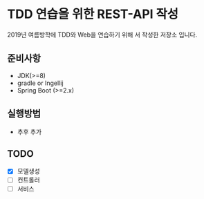# TDD 연습을 위한 REST-API 작성

2019년 여름방학에 TDD와 Web을 연습하기 위해 서 작성한 저장소 입니다.

## 준비사항

* JDK(>=8)
* gradle or Ingellij
* Spring Boot (>=2.x)

## 실행방법
* 추후 추가

## TODO
- [X] 모델생성
- [ ] 컨트롤러
- [ ] 서비스
